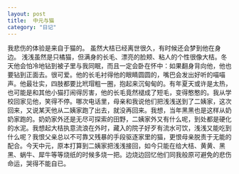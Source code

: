 ```yaml
---
layout: post
title:  中元与猫
category: "日记"
---
```

我悲伤的体验是来自于猫的。
虽然大桔已经离世很久，有时候还会梦到他在身边。
浅浅虽然是只橘猫，但满身的长毛、漂亮的脸颊、粘人的个性很像大桔。冬天他会怕冷地钻到被子里与我同眠，而且一定会卧在怀中：如果翻身背向他，他也要钻到正面去。很可爱。他的长毛衬得他的眼睛圆圆的，嘴巴会发出好听的喵喵声。他最壮实，四肢都要比玳瑁粗一圈，抱起来沉甸甸的。有年夏天或许是太热，也可能是和其他小猫打闹得厉害，他的长毛竟然褪成了短毛，变得憨憨的。我从学校回家见他，笑得不停。哪次电话里，母亲和我说他们把浅浅送到了二姨家，这次回来，又说某天他从二姨家跑了出去，就没再回来。我想，当年黑黑也是这样从奶奶家跑的。奶奶家外还是无尽可探索的田野，二姨家外又有什么呢，到处都是硬化的水泥。我想起大桔执意流浪在外时，藏入的院子好歹有流水可饮，浅浅又能吃到什么呢？我恨父亲总以不可靠又残暴的手段驱逐家里的猫，更恨母亲脱责于无能的配合。今天中元，原本打算到二姨家把浅浅接回，如今只能在给大桔、黄黄、黑黑、蜗牛、犀牛等等烧纸的时候多烧一把。边烧边回忆他们同我般原可避免的悲伤命运，哭得不能自已。